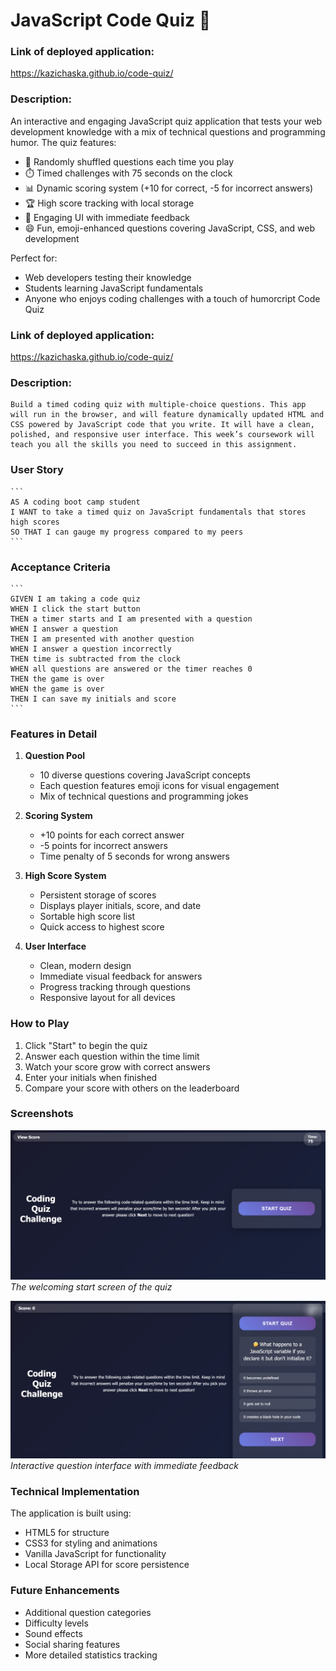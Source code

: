 # JavaScript Code Quiz 🎯

### Link of deployed application: 
https://kazichaska.github.io/code-quiz/

### Description:
An interactive and engaging JavaScript quiz application that tests your web development knowledge with a mix of technical questions and programming humor. The quiz features:

- 🎲 Randomly shuffled questions each time you play
- ⏱️ Timed challenges with 75 seconds on the clock
- 📊 Dynamic scoring system (+10 for correct, -5 for incorrect answers)
- 🏆 High score tracking with local storage
- 🎨 Engaging UI with immediate feedback
- 😄 Fun, emoji-enhanced questions covering JavaScript, CSS, and web development

Perfect for:
- Web developers testing their knowledge
- Students learning JavaScript fundamentals
- Anyone who enjoys coding challenges with a touch of humorcript Code Quiz

### Link of deployed application: 
https://kazichaska.github.io/code-quiz/

### Description:
    Build a timed coding quiz with multiple-choice questions. This app will run in the browser, and will feature dynamically updated HTML and CSS powered by JavaScript code that you write. It will have a clean, polished, and responsive user interface. This week’s coursework will teach you all the skills you need to succeed in this assignment.


### User Story

    ```
    AS A coding boot camp student
    I WANT to take a timed quiz on JavaScript fundamentals that stores high scores
    SO THAT I can gauge my progress compared to my peers
    ```

### Acceptance Criteria

    ```
    GIVEN I am taking a code quiz
    WHEN I click the start button
    THEN a timer starts and I am presented with a question
    WHEN I answer a question
    THEN I am presented with another question
    WHEN I answer a question incorrectly
    THEN time is subtracted from the clock
    WHEN all questions are answered or the timer reaches 0
    THEN the game is over
    WHEN the game is over
    THEN I can save my initials and score
    ```

### Features in Detail

1. **Question Pool**
   - 10 diverse questions covering JavaScript concepts
   - Each question features emoji icons for visual engagement
   - Mix of technical questions and programming jokes

2. **Scoring System**
   - +10 points for each correct answer
   - -5 points for incorrect answers
   - Time penalty of 5 seconds for wrong answers

3. **High Score System**
   - Persistent storage of scores
   - Displays player initials, score, and date
   - Sortable high score list
   - Quick access to highest score

4. **User Interface**
   - Clean, modern design
   - Immediate visual feedback for answers
   - Progress tracking through questions
   - Responsive layout for all devices

### How to Play
1. Click "Start" to begin the quiz
2. Answer each question within the time limit
3. Watch your score grow with correct answers
4. Enter your initials when finished
5. Compare your score with others on the leaderboard

### Screenshots
![Quiz Start Screen](./images/code_quiz.png)
*The welcoming start screen of the quiz*

![Question Interface](./images/code_quiz1.png)
*Interactive question interface with immediate feedback*

### Technical Implementation

The application is built using:
- HTML5 for structure
- CSS3 for styling and animations
- Vanilla JavaScript for functionality
- Local Storage API for score persistence

### Future Enhancements
- Additional question categories
- Difficulty levels
- Sound effects
- Social sharing features
- More detailed statistics tracking